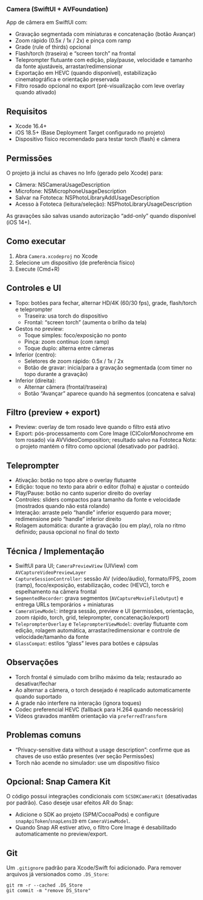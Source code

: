 ### Camera (SwiftUI + AVFoundation)

App de câmera em SwiftUI com:
- Gravação segmentada com miniaturas e concatenação (botão Avançar)
- Zoom rápido (0.5x / 1x / 2x) e pinça com ramp
- Grade (rule of thirds) opcional
- Flash/torch (traseira) e “screen torch” na frontal
- Teleprompter flutuante com edição, play/pause, velocidade e tamanho da fonte ajustáveis, arrastar/redimensionar
- Exportação em HEVC (quando disponível), estabilização cinematográfica e orientação preservada
- Filtro rosado opcional no export (pré-visualização com leve overlay quando ativado)

## Requisitos
- Xcode 16.4+
- iOS 18.5+ (Base Deployment Target configurado no projeto)
- Dispositivo físico recomendado para testar torch (flash) e câmera

## Permissões
O projeto já inclui as chaves no Info (gerado pelo Xcode) para:
- Câmera: NSCameraUsageDescription
- Microfone: NSMicrophoneUsageDescription
- Salvar na Fototeca: NSPhotoLibraryAddUsageDescription
- Acesso à Fototeca (leitura/seleção): NSPhotoLibraryUsageDescription

As gravações são salvas usando autorização “add-only” quando disponível (iOS 14+).

## Como executar
1) Abra `Camera.xcodeproj` no Xcode
2) Selecione um dispositivo (de preferência físico)
3) Execute (Cmd+R)

## Controles e UI
- Topo: botões para fechar, alternar HD/4K (60/30 fps), grade, flash/torch e teleprompter
  - Traseira: usa torch do dispositivo
  - Frontal: “screen torch” (aumenta o brilho da tela)
- Gestos no preview:
  - Toque simples: foco/exposição no ponto
  - Pinça: zoom contínuo (com ramp)
  - Toque duplo: alterna entre câmeras
- Inferior (centro):
  - Seletores de zoom rápido: 0.5x / 1x / 2x
  - Botão de gravar: inicia/para a gravação segmentada (com timer no topo durante a gravação)
- Inferior (direita):
  - Alternar câmera (frontal/traseira)
  - Botão “Avançar” aparece quando há segmentos (concatena e salva)

## Filtro (preview + export)
- Preview: overlay de tom rosado leve quando o filtro está ativo
- Export: pós-processamento com Core Image (CIColorMonochrome em tom rosado) via AVVideoComposition; resultado salvo na Fototeca
Nota: o projeto mantém o filtro como opcional (desativado por padrão).

## Teleprompter
- Ativação: botão no topo abre o overlay flutuante
- Edição: toque no texto para abrir o editor (folha) e ajustar o conteúdo
- Play/Pause: botão no canto superior direito do overlay
- Controles: sliders compactos para tamanho da fonte e velocidade (mostrados quando não está rolando)
- Interação: arraste pelo “handle” inferior esquerdo para mover; redimensione pelo “handle” inferior direito
- Rolagem automática: durante a gravação (ou em play), rola no ritmo definido; pausa opcional no final do texto

## Técnica / Implementação
- SwiftUI para UI; `CameraPreviewView` (UIView) com `AVCaptureVideoPreviewLayer`
- `CaptureSessionController`: sessão AV (vídeo/áudio), formato/FPS, zoom (ramp), foco/exposição, estabilização, codec (HEVC), torch e espelhamento na câmera frontal
- `SegmentedRecorder`: grava segmentos (`AVCaptureMovieFileOutput`) e entrega URLs temporários + miniaturas
- `CameraViewModel`: integra sessão, preview e UI (permissões, orientação, zoom rápido, torch, grid, teleprompter, concatenação/export)
- `TeleprompterOverlay` e `TeleprompterViewModel`: overlay flutuante com edição, rolagem automática, arrastar/redimensionar e controle de velocidade/tamanho da fonte
- `GlassCompat`: estilos “glass” leves para botões e cápsulas

## Observações
- Torch frontal é simulado com brilho máximo da tela; restaurado ao desativar/fechar
- Ao alternar a câmera, o torch desejado é reaplicado automaticamente quando suportado
- A grade não interfere na interação (ignora toques)
 - Codec preferencial HEVC (fallback para H.264 quando necessário)
 - Vídeos gravados mantêm orientação via `preferredTransform`

## Problemas comuns
- “Privacy-sensitive data without a usage description”: confirme que as chaves de uso estão presentes (ver seção Permissões)
- Torch não acende no simulador: use um dispositivo físico

## Opcional: Snap Camera Kit
O código possui integrações condicionais com `SCSDKCameraKit` (desativadas por padrão). Caso deseje usar efeitos AR do Snap:
- Adicione o SDK ao projeto (SPM/CocoaPods) e configure `snapApiToken`/`snapLensID` em `CameraViewModel`.
- Quando Snap AR estiver ativo, o filtro Core Image é desabilitado automaticamente no preview/export.

## Git
Um `.gitignore` padrão para Xcode/Swift foi adicionado. Para remover arquivos já versionados como `.DS_Store`:

```
git rm -r --cached .DS_Store
git commit -m "remove DS_Store"
```

